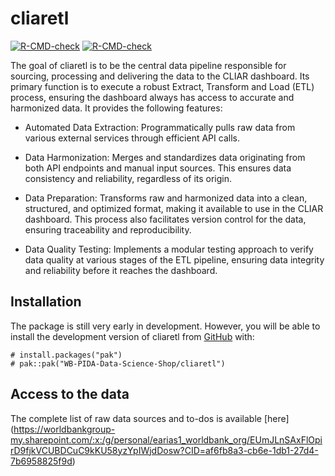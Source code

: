 <!-- README.md is generated from README.Rmd. Please edit that file -->

# cliaretl

<!-- badges: start -->

[![R-CMD-check](https://github.com/WB-PIDA-Data-Science-Shop/cliaretl/actions/workflows/R-CMD-check.yaml/badge.svg)](https://github.com/WB-PIDA-Data-Science-Shop/cliaretl/actions/workflows/R-CMD-check.yaml)
[![R-CMD-check](https://github.com/WB-PIDA-Data-Science-Shop/cliaretl/actions/workflows/R-CMD-check.yaml/badge.svg)](https://github.com/WB-PIDA-Data-Science-Shop/cliaretl/actions/workflows/R-CMD-check.yaml)
<!-- badges: end -->

The goal of cliaretl is to be the central data pipeline responsible for
sourcing, processing and delivering the data to the CLIAR dashboard. Its
primary function is to execute a robust Extract, Transform and Load
(ETL) process, ensuring the dashboard always has access to accurate and
harmonized data. It provides the following features:

-   Automated Data Extraction: Programmatically pulls raw data from
    various external services through efficient API calls.

-   Data Harmonization: Merges and standardizes data originating from
    both API endpoints and manual input sources. This ensures data
    consistency and reliability, regardless of its origin.

-   Data Preparation: Transforms raw and harmonized data into a clean,
    structured, and optimized format, making it available to use in the
    CLIAR dashboard. This process also facilitates version control for
    the data, ensuring traceability and reproducibility.

-   Data Quality Testing: Implements a modular testing approach to
    verify data quality at various stages of the ETL pipeline, ensuring
    data integrity and reliability before it reaches the dashboard.

## Installation

The package is still very early in development. However, you will be
able to install the development version of cliaretl from
[GitHub](https://github.com/) with:

    # install.packages("pak")
    # pak::pak("WB-PIDA-Data-Science-Shop/cliaretl")

## Access to the data

The complete list of raw data sources and to-dos is available \[here\]
(<https://worldbankgroup-my.sharepoint.com/:x:/g/personal/earias1_worldbank_org/EUmJLnSAxFlOpirD9fjkVCUBDCuC9kKU58yzYpIWjdDosw?CID=af6fb8a3-cb6e-1db1-27d4-7b6958825f9d>)
